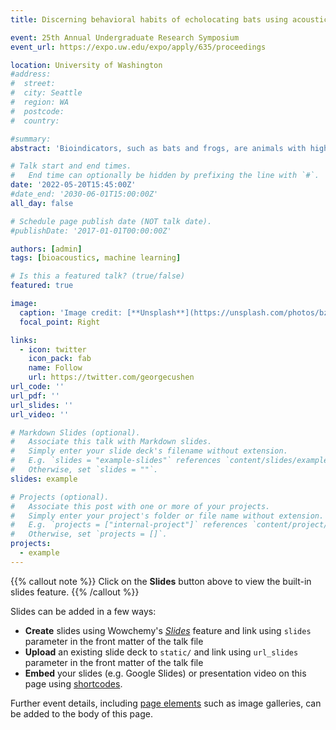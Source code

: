 ```yaml
---
title: Discerning behavioral habits of echolocating bats using acoustical and computational methods

event: 25th Annual Undergraduate Research Symposium
event_url: https://expo.uw.edu/expo/apply/635/proceedings

location: University of Washington
#address:
#  street: 
#  city: Seattle
#  region: WA
#  postcode: 
#  country: 

#summary: 
abstract: 'Bioindicators, such as bats and frogs, are animals with high sensitivity to environmental conditions. Monitoring the collective behavior of these animals is critical in understanding the health of the environment. Monitoring strategies target a shared behavioral trait to observe an animal groups’ presence or absence. To monitor bats, the trait that is most useful is their ability to echolocate. Bats use echolocation to navigate their surroundings and hunt insects by producing high frequency calls and listening for their echoes. This allows them to be acoustically monitored using microphones to capture their activity in the form of echolocation calls. These large volumes of acoustic data can be extremely useful in studying individual and collective behaviors. This is where the field of acoustics and computation can be merged to develop efficient and scalable monitoring methods for discerning bat behavioral patterns. In this work, I collected passive acoustic monitoring data in the Union Bay Natural Area during Fall 2021 and evaluated the performance of multiple automatic detection algorithms. I plan to present preliminary results from applying different algorithms and discuss future data collection and analysis efforts.'

# Talk start and end times.
#   End time can optionally be hidden by prefixing the line with `#`.
date: '2022-05-20T15:45:00Z'
#date_end: '2030-06-01T15:00:00Z'
all_day: false

# Schedule page publish date (NOT talk date).
#publishDate: '2017-01-01T00:00:00Z'

authors: [admin]
tags: [bioacoustics, machine learning]

# Is this a featured talk? (true/false)
featured: true

image:
  caption: 'Image credit: [**Unsplash**](https://unsplash.com/photos/bzdhc5b3Bxs)'
  focal_point: Right

links:
  - icon: twitter
    icon_pack: fab
    name: Follow
    url: https://twitter.com/georgecushen
url_code: ''
url_pdf: ''
url_slides: ''
url_video: ''

# Markdown Slides (optional).
#   Associate this talk with Markdown slides.
#   Simply enter your slide deck's filename without extension.
#   E.g. `slides = "example-slides"` references `content/slides/example-slides.md`.
#   Otherwise, set `slides = ""`.
slides: example

# Projects (optional).
#   Associate this post with one or more of your projects.
#   Simply enter your project's folder or file name without extension.
#   E.g. `projects = ["internal-project"]` references `content/project/deep-learning/index.md`.
#   Otherwise, set `projects = []`.
projects:
  - example
---
```


{{% callout note %}}
Click on the **Slides** button above to view the built-in slides feature.
{{% /callout %}}

Slides can be added in a few ways:

- **Create** slides using Wowchemy's [_Slides_](https://wowchemy.com/docs/managing-content/#create-slides) feature and link using `slides` parameter in the front matter of the talk file
- **Upload** an existing slide deck to `static/` and link using `url_slides` parameter in the front matter of the talk file
- **Embed** your slides (e.g. Google Slides) or presentation video on this page using [shortcodes](https://wowchemy.com/docs/writing-markdown-latex/).

Further event details, including [page elements](https://wowchemy.com/docs/writing-markdown-latex/) such as image galleries, can be added to the body of this page.
